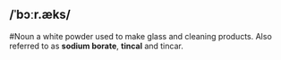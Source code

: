 ## /ˈbɔːr.æks/ 
#Noun 
a white powder used to make glass and cleaning products. Also referred to as **sodium borate**, **tincal** and tincar.